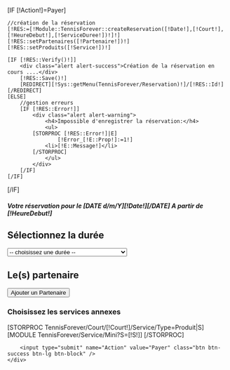 [IF [!Action!]=Payer]

    //création de la réservation
    [!RES:=[!Module::TennisForever::createReservation([!Date!],[!Court!],[!HeureDebut!],[!ServiceDuree!])!]!]
    [!RES::setPartenaires([!Partenaire!])!]
    [!RES::setProduits([!Service!])!]

    [IF [!RES::Verify()!]]
        <div class="alert alert-success">Création de la réservation en cours ....</div>
        [!RES::Save()!]
        [REDIRECT][!Sys::getMenu(TennisForever/Reservation)!]/[!RES::Id!][/REDIRECT]
    [ELSE]
        //gestion erreurs
        [IF [!RES::Error!]]
            <div class="alert alert-warning">
                <h4>Impossible d'enregistrer la réservation:</h4>
                <ul>
            [STORPROC [!RES::Error!]|E]
                    [!Error_[!E::Prop!]:=1!]
                <li>[!E::Message!]</li>
            [/STORPROC]
                </ul>
            </div>
        [/IF]
    [/IF]
[/IF]


<form action="" method="POST">
    <input type="hidden" name="Date" value="[!Date!]" />
    <input type="hidden" name="Court" value="[!Court!]" />
    <input type="hidden" name="HeureDebut" value="[!HeureDebut!]" />
<div class="row">
    <div class="col-md-12">
        <h5>Votre réservation pour le [DATE d/m/Y][!Date!][/DATE] A partir  de [!HeureDebut!]</h5>
        <h2>Sélectionnez la durée</h2>
        <select name="ServiceDuree"  class="form-control">
            <option value=""> -- choisissez une durée -- </option>
            [STORPROC TennisForever/Court/[!Court!]/Service/Type=Reservation|S]
            <option value="[!S::Id!]" [IF [!ServiceDuree!]=[!S::Id!]]selected="selected"[/IF]>[!S::Titre!] ( [!Utils::getPrice([!S::Tarif!])!] € )</option>
            [/STORPROC]
        </select>
        <h2>Le(s) partenaire</h2>
        <div class="form-inline" id="Partenaires">
        </div>
        <button type="submit" class="btn btn-default" id="PartenaireAjout"><span class="glyphicon glyphicon-plus"></span>Ajouter un Partenaire</button>
        <h3>Choisissez les services annexes</h3>
        [STORPROC TennisForever/Court/[!Court!]/Service/Type=Produit|S]
            [MODULE TennisForever/Service/Mini?S=[!S!]]
        [/STORPROC]

        <input type="submit" name="Action" value="Payer" class="btn btn-success btn-lg btn-block" />
    </div>
</div>
</form>
<script>
    $('#PartenaireAjout').on('click',addPartenaire);
    var partenaire= 0;
    function addPartenaire(e,nom,email) {
        if (!nom)nom='';
        if (!email)email='';
        if (e)
            e.preventDefault();
        partenaire++;
        console.log('Ajout partenaire',partenaire);
        $('<div id="partenaire-'+partenaire+'" class="partenaire-wrapper" style="overflow: hidden;">'+
            '<h5>Partenaire '+partenaire+'</h5>'+
            '<div class="form-group">'+
                '<label class="sr-only" for="partenaireEmail'+partenaire+'">Email address</label>'+
                '<input type="email" class="form-control" id="partenaireEmail'+partenaire+'" placeholder="Adresse email" name="Partenaire['+partenaire+'][Email]" value="'+email+'" />'+
            '</div>'+
            '<div class="form-group">'+
                '<label class="sr-only" for="partenaireNom'+partenaire+'">Password</label>'+
                '<input type="text" class="form-control" id="partenaireNom'+partenaire+'" placeholder="Nom" name="Partenaire['+partenaire+'][Nom]" value="'+nom+'" />'+
            '</div>'+
            '<div class="form-group pull-right">'+
                '<a class="btn btn-danger PartenaireSupp" onclick="suppPartenaire(this)"><span class="glyphicon glyphicon-minus"></span></a>'+
            '</div>'+
         '</div>').appendTo('#Partenaires');
    }
    function suppPartenaire(el) {
        console.log('supp partenaire',partenaire);
        $('#partenaire-'+partenaire).detach();
        partenaire--;
    }
    $(
            function () {
                [IF [!Partenaire!]]
                [STORPROC [!Partenaire!]|P]
                addPartenaire(null, '[!P::Nom!]', '[!P::Email!]');
                [/STORPROC]
                [ELSE]
                addPartenaire();
                [/IF]
            }
    );
</script>
